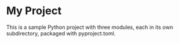 # My Project

This is a sample Python project with three modules, each in its own subdirectory, packaged with pyproject.toml.